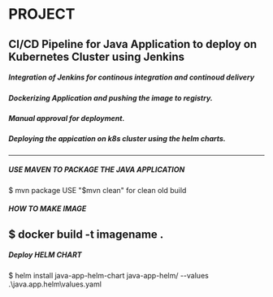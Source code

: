 # PROJECT
## CI/CD Pipeline for Java Application to deploy on Kubernetes  Cluster using Jenkins


#####  Integration of Jenkins for continous integration and continoud delivery

#####  Dockerizing Application and pushing the image to registry.

#####  Manual approval for deployment.

#####  Deploying the appication on k8s cluster using the helm charts.


-----------------------------------------------------

#####  USE MAVEN TO PACKAGE THE JAVA APPLICATION
$ mvn package 
USE "$mvn clean" for clean old build 

##### HOW TO MAKE IMAGE 
$ docker build -t imagename . 
-----------------------------------------------------
##### Deploy HELM CHART 
$ helm install java-app-helm-chart java-app-helm/ --values .\java.app.helm\values.yaml